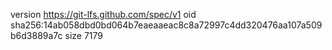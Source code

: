 version https://git-lfs.github.com/spec/v1
oid sha256:14ab058dbd0bd064b7eaeaaeac8c8a72997c4dd320476aa107a509b6d3889a7c
size 7179
